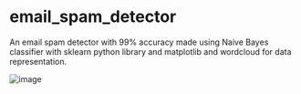 # email_spam_detector
An email spam detector with 99% accuracy made using Naive Bayes classifier with sklearn python library and matplotlib and wordcloud for data representation.

![image](https://github.com/legend-of-tomorrow/email_spam_detector/assets/122628663/dbc7cc8b-27ce-479a-9c1e-d808733a27ea)

